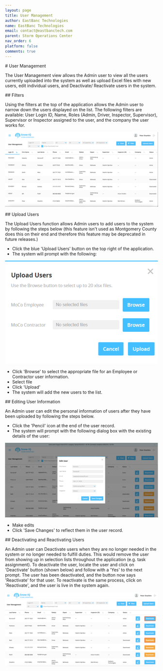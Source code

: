 ```yaml
---
layout: page
title: User Management
author: EastBanc Technologies
name: EastBanc Technologies
email: contact@eastbanctech.com
parent: Storm Operations Center
nav_order: 6
platform: false
comments: true
---
```


<section id="User-Management" markdown="1">
# User Management

The User Management view allows the Admin user to view all the users currently uploaded into the system as well as upload Excel files with new users, edit individual users, and Deactivate/ Reactivate users in the system.

<section id="Filters" markdown="1">
## Filters

Using the filters at the top of the application allows the Admin user to narrow down the users displayed on the list. The following filters are available: User Login ID, Name, Roles (Admin, Driver, Inspector, Supervisor), Supervisor or Inspector assigned to the user, and the company the user works for. 

![User Management Filters](/images/soc/soc-user-management/user-management-filters.png)
</section>

<section id="Upload-Users" markdown="1">
## Upload Users

The Upload Users function allows Admin users to add users to the system by following the steps below (this feature isn't used as Montgomery County does this on their end and therefore this feature may be deprecated in future releases.)

* Click the blue 'Upload Users' button on the top right of the application.
* The system will prompt with the following:

![Upload Users](/images/soc/soc-user-management/upload-users.png)

* Click 'Browse' to select the appropriate file for an Employee or Contractor user information.
* Select file
* Click 'Upload'
* The system will add the new users to the list.
</section>

<section id="Editing-User-Information" markdown="1">
## Editing User Information

An Admin user can edit the personal information of users after they have been uploaded by following the steps below.

* Click the 'Pencil' icon at the end of the user record.
* The system will prompt with the following dialog box with the existing details of the user:

![Edit User Info](/images/soc/soc-user-management/edit-user-info.png)

* Make edits
* Click 'Save Changes' to reflect them in the user record.
</section>

<section id="Deactivating-and-Reactivating-Users" markdown="1">
## Deactivating and Reactivating Users

An Admin user can Deactivate users when they are no longer needed in the system or no longer needed to fulfill duties. This would remove the user from showing up in selection lists throughout the application (e.g. task assignment). To deactivate the user, locate the user and click on 'Deactivate' button (shown below) and follow with a 'Yes' to the next prompt. The user has been deactivated, and the button now says 'Reactivate' for that user. To reactivate is the same process, click on 'Reactivate', and the user is live in the system again.

![Deactivating Reactivating Users](/images/soc/soc-user-management/deactivating-reactivating-users.png)
</section>
</section>
